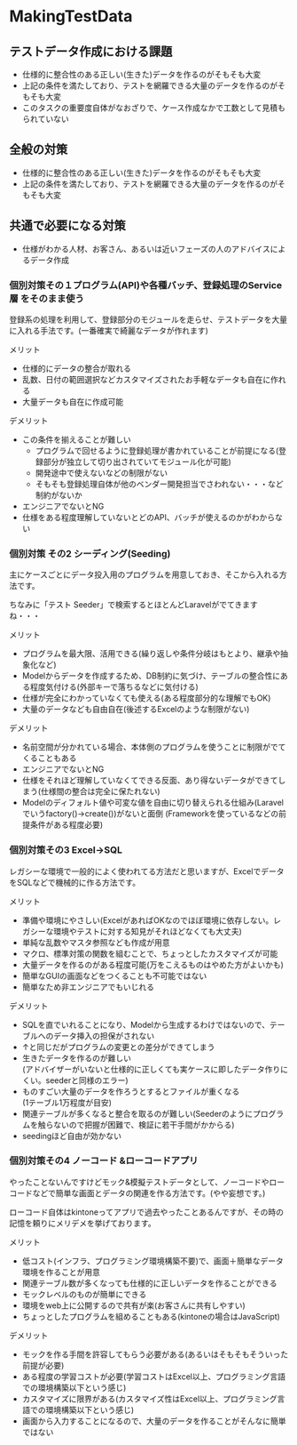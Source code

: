 

# MakingTestData


## テストデータ作成における課題
- 仕様的に整合性のある正しい(生きた)データを作るのがそもそも大変
- 上記の条件を満たしており、テストを網羅できる大量のデータを作るのがそもそも大変
- このタスクの重要度自体がなおざりで、ケース作成なかで工数として見積もられていない
## 全般の対策
- 仕様的に整合性のある正しい(生きた)データを作るのがそもそも大変
- 上記の条件を満たしており、テストを網羅できる大量のデータを作るのがそもそも大変

## 共通で必要になる対策
- 仕様がわかる人材、お客さん、あるいは近いフェーズの人のアドバイスによるデータ作成

### 個別対策その１プログラム(API)や各種バッチ、登録処理のService層 をそのまま使う

登録系の処理を利用して、登録部分のモジュールを走らせ、テストデータを大量に入れる手法です。(一番確実で綺麗なデータが作れます)

メリット

- 仕様的にデータの整合が取れる
- 乱数、日付の範囲選択などカスタマイズされたお手軽なデータも自在に作れる
- 大量データも自在に作成可能

デメリット

- この条件を揃えることが難しい
  - プログラムで回せるように登録処理が書かれていることが前提になる(登録部分が独立して切り出されていてモジュール化が可能)
  - 開発途中で使えないなどの制限がない
  - そもそも登録処理自体が他のベンダー開発担当でさわれない・・・など制約がないか
- エンジニアでないとNG
- 仕様をある程度理解していないとどのAPI、バッチが使えるのかがわからない


### 個別対策 その2 シーディング(Seeding)
主にケースごとにデータ投入用のプログラムを用意しておき、そこから入れる方法です。

ちなみに「テスト Seeder」で検索するとほとんどLaravelがでてきますね・・・

メリット

- プログラムを最大限、活用できる(繰り返しや条件分岐はもとより、継承や抽象化など)
- Modelからデータを作成するため、DB制約に気づけ、テーブルの整合性にある程度気付ける(外部キーで落ちるなどに気付ける)
- 仕様が完全にわかっていなくても使える(ある程度部分的な理解でもOK)
- 大量のデータなども自由自在(後述するExcelのような制限がない)

デメリット

- 名前空間が分かれている場合、本体側のプログラムを使うことに制限がでてくることもある
- エンジニアでないとNG
- 仕様をそれほど理解していなくてできる反面、あり得ないデータができてしまう(仕様間の整合は完全に保たれない)
- Modelのディフォルト値や可変な値を自由に切り替えられる仕組み(Laravelでいうfactory()->create())がないと面倒
(Frameworkを使っているなどの前提条件がある程度必要)

### 個別対策その3 Excel→SQL
レガシーな環境で一般的によく使われてる方法だと思いますが、ExcelでデータをSQLなどで機械的に作る方法です。

メリット

- 準備や環境にやさしい(ExcelがあればOKなのでほぼ環境に依存しない。レガシーな環境やテストに対する知見がそれほどなくても大丈夫)
- 単純な乱数やマスタ参照なども作成が用意
- マクロ、標準対策の関数を組むことで、ちょっとしたカスタマイズが可能
- 大量データを作るのがある程度可能(万をこえるものはやめた方がよいかも)
- 簡単なGUIの画面などをつくることも不可能ではない
- 簡単なため非エンジニアでもいじれる

デメリット
- SQLを直でいれることになり、Modelから生成するわけではないので、テーブルへのデータ挿入の担保がされない
- ↑と同じだがプログラムの変更との差分ができてしまう
- 生きたデータを作るのが難しい<br>(アドバイザーがいないと仕様的に正しくても実ケースに即したデータ作りにくい。seederと同様のエラー)
- ものすごい大量のデータを作ろうとするとファイルが重くなる<br>(1テーブル1万程度が目安)
- 関連テーブルが多くなると整合を取るのが難しい(Seederのようにプログラムを触らないので把握が困難で、検証に若干手間がかからる)
- seedingほど自由が効かない

### 個別対策その4 ノーコード &ローコードアプリ
やったことないんですけどモック&模擬テストデータとして、ノーコードやローコードなどで簡単な画面とデータの関連を作る方法です。(やや妄想です。)

ローコード自体はkintoneってアプリで過去やったことあるんですが、その時の記憶を頼りにメリデメを挙げております。

メリット

- 低コスト(インフラ、プログラミング環境構築不要)で、画面＋簡単なデータ環境を作ることが用意
- 関連テーブル数が多くなっても仕様的に正しいデータを作ることができる
- モックレベルのものが簡単にできる
- 環境をweb上に公開するので共有が楽(お客さんに共有しやすい)
- ちょっとしたプログラムを組めることもある(kintoneの場合はJavaScript)

デメリット
- モックを作る手間を許容してもらう必要がある(あるいはそもそもそういった前提が必要)
- ある程度の学習コストが必要(学習コストはExcel以上、プログラミング言語での環境構築以下という感じ)
- カスタマイズに限界がある(カスタマイズ性はExcel以上、プログラミング言語での環境構築以下という感じ)
- 画面から入力することになるので、大量のデータを作ることがそんなに簡単ではない
